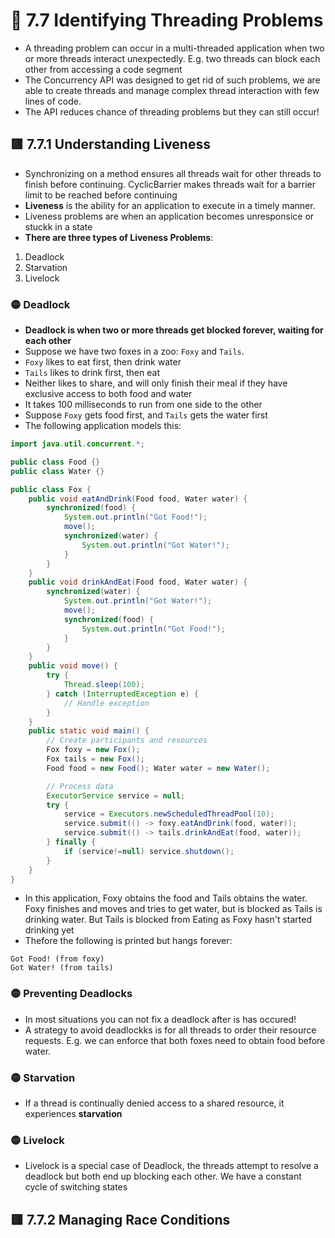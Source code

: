 <link href="../../styles.css" rel="stylesheet"></link>

# 🧠 7.7 Identifying Threading Problems
* A threading problem can occur in a multi-threaded application when two or more threads interact unexpectedly. E.g. two threads can block each other from accessing a code segment
* The Concurrency API was designed to get rid of such problems, we are able to create threads and manage complex thread interaction with few lines of code.
* The API reduces chance of threading problems but they can still occur!

## 🟥 7.7.1 Understanding Liveness
* Synchronizing on a method ensures all threads wait for other threads to finish before continuing. CyclicBarrier makes threads wait for a barrier limit to be reached before continuing
* **Liveness** is the ability for an application to execute in a timely manner.
* Liveness problems are when an application becomes unresponsice or stuckk in a state
* **There are three types of Liveness Problems**:
1) Deadlock
2) Starvation
3) Livelock

### 🟡 Deadlock
* **Deadlock is when two or more threads get blocked forever, waiting for each other**
* Suppose we have two foxes in a zoo: `Foxy` and `Tails`. 
* `Foxy` likes to eat first, then drink water
* `Tails` likes to drink first, then eat
* Neither likes to share, and will only finish their meal if they have exclusive access to both food and water
* It takes 100 milliseconds to run from one side to the other
* Suppose `Foxy` gets food first, and `Tails` gets the water first
* The following application models this:
```java
import java.util.concurrent.*;

public class Food {}
public class Water {}

public class Fox {
    public void eatAndDrink(Food food, Water water) {
        synchronized(food) {
            System.out.println("Got Food!");
            move();
            synchronized(water) {
                System.out.println("Got Water!");
            }
        }
    }
    public void drinkAndEat(Food food, Water water) {
        synchronized(water) {
            System.out.println("Got Water!");
            move();
            synchronized(food) {
                System.out.println("Got Food!");
            }
        }
    }
    public void move() {
        try {
            Thread.sleep(100);
        } catch (InterruptedException e) {
            // Handle exception
        }
    }
    public static void main() {
        // Create participants and resources
        Fox foxy = new Fox();
        Fox tails = new Fox();
        Food food = new Food(); Water water = new Water();

        // Process data
        ExecutorService service = null;
        try {
            service = Executors.newScheduledThreadPool(10);
            service.submit(() -> foxy.eatAndDrink(food, water));
            service.submit(() -> tails.drinkAndEat(food, water));
        } finally {
            if (service!=null) service.shutdown();
        }
    }
}
```

* In this application, Foxy obtains the food and Tails obtains the water. Foxy finishes and moves and tries to get water, but is blocked as Tails is drinking water. But Tails is blocked from Eating as Foxy hasn't started drinking yet
* Thefore the following is printed but hangs forever:
```
Got Food! (from foxy)
Got Water! (from tails)
```

### 🟡 Preventing Deadlocks
* In most situations you can not fix a deadlock after is has occured!
* A strategy to avoid deadlockks is for all threads to order their resource requests. E.g. we can enforce that both foxes need to obtain food before water.

### 🟡 Starvation
* If a thread is continually denied access to a shared resource, it experiences **starvation**

### 🟡 Livelock
* Livelock is a special case of Deadlock, the threads attempt to resolve a deadlock but both end up blocking each other. We have a constant cycle of switching states
## 🟥 7.7.2 Managing Race Conditions